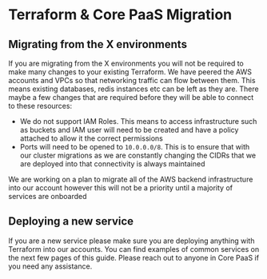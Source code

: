 # Terraform & Core PaaS Migration

## Migrating from the X environments
If you are migrating from the X environments you will not be required to make many changes to your existing Terraform. We have peered the AWS accounts and VPCs so that networking traffic can flow between them. This means existing databases, redis instances etc can be left as they are. There maybe a few changes that are required before they will be able to connect to these resources:

* We do not support IAM Roles. This means to access infrastructure such as buckets and IAM user will need to be created and have a policy attached to allow it the correct permissions
* Ports will need to be opened to `10.0.0.0/8`. This is to ensure that with our cluster migrations as we are constantly changing the CIDRs that we are deployed into that connectivity is always maintained

We are working on a plan to migrate all of the AWS backend infrastructure into our account however this will not be a priority until a majority of services are onboarded

## Deploying a new service
If you are a new service please make sure you are deploying anything with Terraform into our accounts. You can find examples of common services on the next few pages of this guide. Please reach out to anyone in Core PaaS if you need any assistance. 
